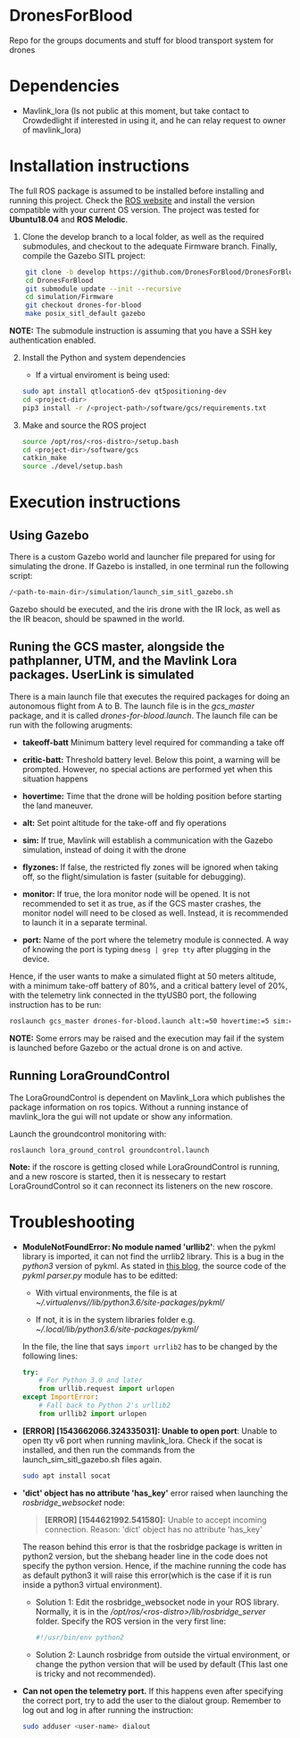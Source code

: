 # DronesForBlood
Repo for the groups documents and stuff for blood transport system for drones

# Dependencies
- Mavlink_lora (Is not public at this moment, but take contact to Crowdedlight if interested in using it, and he can relay request to owner of mavlink_lora)

# Installation instructions

The full ROS package is assumed to be installed before installing and running this
project. Check the [ROS website](https://wiki.ros.org/ROS/Installation) and install
the version compatible with your current OS version. The project was tested for
**Ubuntu18.04** and **ROS Melodic**.

1. Clone the develop branch to a local folder, as well as the required submodules, and checkout to the adequate Firmware branch. Finally, compile the Gazebo SITL project:

```bash
    git clone -b develop https://github.com/DronesForBlood/DronesForBlood.git
    cd DronesForBlood
    git submodule update --init --recursive
    cd simulation/Firmware
    git checkout drones-for-blood
    make posix_sitl_default gazebo
```


**NOTE:** The submodule instruction is assuming that you have a SSH key authentication enabled.

2. Install the Python and system dependencies
    - If a virtual enviroment is being used:
    
    ```bash
    sudo apt install qtlocation5-dev qt5positioning-dev
    cd <project-dir>
    pip3 install -r /<project-path>/software/gcs/requirements.txt 
    ```

3. Make and source the ROS project

    ```bash
    source /opt/ros/<ros-distro>/setup.bash
    cd <project-dir>/software/gcs
    catkin_make
    source ./devel/setup.bash
    ```

# Execution instructions

## Using Gazebo

There is a custom Gazebo world and launcher file prepared for using for simulating the drone. If Gazebo is installed, in one terminal run the following script:

```bash
/<path-to-main-dir>/simulation/launch_sim_sitl_gazebo.sh
```
    
Gazebo should be executed, and the iris drone with the IR lock, as well as the IR beacon, should be spawned in the world.

## Runing the GCS master, alongside the pathplanner, UTM, and the Mavlink Lora packages. UserLink is simulated

There is a main launch file that executes the required packages for doing an autonomous flight from A to B. The launch file is in the *gcs_master* package, and it is called *drones-for-blood.launch*. The launch file can be run with the following arugments:

- **takeoff-batt** Minimum battery level required for commanding a take off

- **critic-batt:** Threshold battery level. Below this point, a warning will be prompted. However, no special actions are performed yet when this situation happens

- **hovertime:** Time that the drone will be holding position before starting the 
land maneuver.

- **alt:** Set point altitude for the take-off and fly operations

- **sim:** If true, Mavlink will establish a communication with the Gazebo simulation, instead of doing it with the drone

- **flyzones:** If false, the restricted fly zones will be ignored when taking off, so the flight/simulation is faster (suitable for debugging).

- **monitor:** If true, the lora monitor node will be opened. It is not recommended to
set it as true, as if the GCS master crashes, the monitor nodel will need to be closed
as well. Instead, it is recommended to launch it in a separate terminal.

- **port:** Name of the port where the telemetry module is connected. A way of knowing
the port is typing `dmesg | grep tty` after plugging in the device.

Hence, if the user wants to make a simulated flight at 50 meters altitude, with a minimum take-off battery of 80%, and a critical battery level of 20%, with the telemetry link
connected in the ttyUSB0 port, the following instruction has to be run:


```bash
roslaunch gcs_master drones-for-blood.launch alt:=50 hovertime:=5 sim:=true flyzones:=false takeoff-batt:=80 critic-batt:=20 monitor:=true port:=/dev/ttyUSB0
```
    
   
**NOTE:** Some errors may be raised and the execution may fail if the system is launched before Gazebo or the actual drone is on and active.


## Running LoraGroundControl
The LoraGroundControl is dependent on Mavlink_Lora which publishes the package information on ros topics. Without a running instance 
of mavlink_lora the gui will not update or show any information. 

Launch the groundcontrol monitoring with:
```
roslaunch lora_ground_control groundcontrol.launch
```

**Note:** if the roscore is getting closed while LoraGroundControl is running, and a new roscore is started, then 
it is nessecary to restart LoraGroundControl so it can reconnect its listeners on the new roscore. 
# Troubleshooting

- __ModuleNotFoundError: No module named 'urllib2'__: when the pykml library is imported, it can not find the urrlib2 library. This is a bug in the _python3_ version of pykml.  As stated in [this blog](http://installfights.blogspot.com/2018/04/how-to-run-pykml-in-python3.html), the source code of the _pykml_ _parser.py_ module has to be editted:

    - With virtual environments, the file is at _~/.virtualenvs/<virtualenv-name>/lib/python3.6/site-packages/pykml/_
    
    - If not, it is in the system libraries folder e.g. _~/.local/lib/python3.6/site-packages/pykml/_
    
    In the file, the line that says `import urrlib2` has to be changed by the following lines:

    ```python
    try:
        # For Python 3.0 and later
        from urllib.request import urlopen
    except ImportError:
        # Fall back to Python 2's urllib2
        from urllib2 import urlopen
    ```
    
- __[ERROR] [1543662066.324335031]: Unable to open port__: Unable to open tty v6 port when running mavlink_lora. Check if the socat is installed, and then run the commands from the launch_sim_sitl_gazebo.sh files again.

    ```bash
    sudo apt install socat
    ```

- **'dict' object has no attribute 'has_key'** error raised when launching the *rosbridge_websocket* node:

     >**[ERROR] [1544621992.541580]:** Unable to accept incoming connection.  Reason: 'dict' object has no attribute 'has_key'
    
    The reason behind this error is that the rosbridge package is written in
    python2 version, but the shebang header line in the code does not specify
    the python version. Hence, if the machine running the code has as default
    python3 it will raise this error(which is the case if it is run inside a
    python3 virtual environment).

    - Solution 1: Edit the rosbridge_websocket node in your ROS library. Normally,
    it is in the */opt/ros/\<ros-distro>/lib/rosbridge_server* folder. Specify the
    ROS version in the very first line:

        ```python
        #!/usr/bin/env python2
        ```

    - Solution 2: Launch rosbridge from outside the virtual environment, or
    change the python version that will be used by default (This last one is
    tricky and not recommended).


- **Can not open the telemetry port.** If this happens even after specifying the correct
port, try to add the user to the dialout group. Remember to log out and log in
after running the instruction:

    ```bash
    sudo adduser <user-name> dialout
    ```

